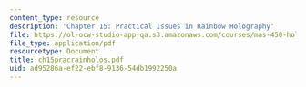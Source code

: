 ```yaml
---
content_type: resource
description: 'Chapter 15: Practical Issues in Rainbow Holography'
file: https://ol-ocw-studio-app-qa.s3.amazonaws.com/courses/mas-450-holographic-imaging-spring-2003/ad95286aef22ebf8913654db1992250a_ch15pracrainholos.pdf
file_type: application/pdf
resourcetype: Document
title: ch15pracrainholos.pdf
uid: ad95286a-ef22-ebf8-9136-54db1992250a
---
```

